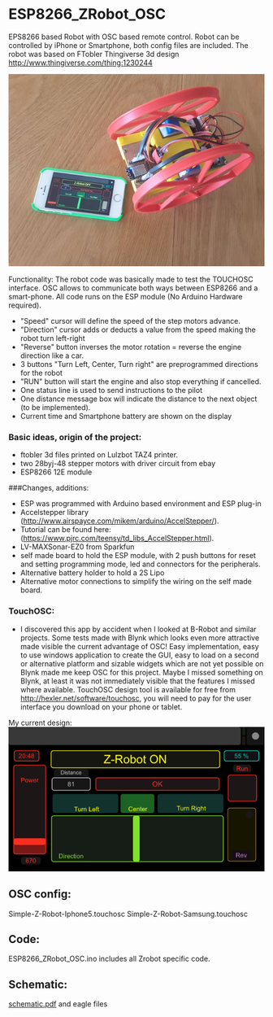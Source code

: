 # ESP8266_ZRobot_OSC

EPS8266 based Robot with OSC based remote control. Robot can be controlled by iPhone or Smartphone, both config files are included.
The robot was based on FTobler Thingiverse 3d design http://www.thingiverse.com/thing:1230244

![Alt tag](pics/zrobot.jpg)

Functionality: The robot code was basically made to test the TOUCHOSC interface. OSC allows to communicate both 
	ways between ESP8266 and a smart-phone. All code runs on the ESP module (No Arduino Hardware required).
- "Speed" cursor will define the speed of the step motors advance.
- "Direction" cursor adds or deducts a value from the speed making the robot turn left-right
- "Reverse" button inverses the motor rotation = reverse the engine direction like a car.
- 3 buttons "Turn Left, Center, Turn right" are preprogrammed directions for the robot
- "RUN" button will start the engine and also stop everything if cancelled.
- One status line is used to send instructions to the pilot
- One distance message box will indicate the distance to the next object (to be implemented).
- Current time and Smartphone battery are shown on the display

### Basic ideas, origin of the project:

- ftobler 3d files printed on Lulzbot TAZ4 printer.
- two 28byj-48 stepper motors with driver circuit from ebay
- ESP8266 12E module
	
###Changes, additions:

- ESP was programmed with Arduino based environment and ESP plug-in
- Accelstepper library (http://www.airspayce.com/mikem/arduino/AccelStepper/).
- Tutorial can be found here: (https://www.pjrc.com/teensy/td_libs_AccelStepper.html).
- LV-MAXSonar-EZ0 from Sparkfun
- self made board to hold the ESP module, with 2 push buttons for reset and setting programming mode, 
  led and connectors for the peripherals.
- Alternative battery holder to hold a 2S Lipo
- Alternative motor connections to simplify the wiring on the self made board.

### TouchOSC:

- I discovered this app by accident when I looked at B-Robot and similar projects. Some tests made with 
Blynk which looks even more attractive made visible the current advantage of OSC! Easy implementation,
easy to use windows application to create the GUI, easy to load on a second or alternative platform 
and sizable widgets which are not yet possible on Blynk made me keep OSC for this project. Maybe I 
missed something on Blynk, at least it was not immediately visible that the features I missed where 
available. TouchOSC design tool is available for free from http://hexler.net/software/touchosc, you 
will need to pay for the user interface you download on your phone or tablet.

My current design:
![Alt tag](pics/osc_display.png)


OSC config: 
----------
Simple-Z-Robot-Iphone5.touchosc
Simple-Z-Robot-Samsung.touchosc
	
Code:
----
ESP8266_ZRobot_OSC.ino includes all Zrobot specific code.

Schematic:
---------
[schematic.pdf](schematic.pdf) and eagle files
			
